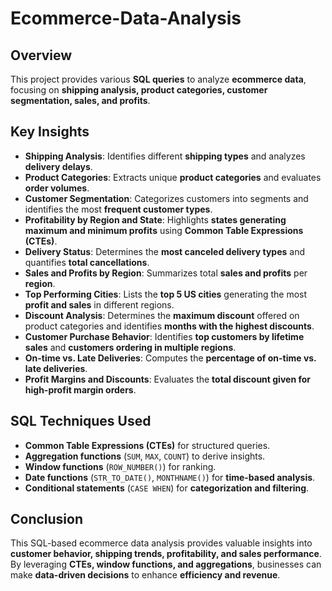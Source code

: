 # Ecommerce-Data-Analysis


## Overview
This project provides various **SQL queries** to analyze **ecommerce data**, focusing on **shipping analysis, product categories, customer segmentation, sales, and profits**.

## Key Insights

- **Shipping Analysis**: Identifies different **shipping types** and analyzes **delivery delays**.
- **Product Categories**: Extracts unique **product categories** and evaluates **order volumes**.
- **Customer Segmentation**: Categorizes customers into segments and identifies the most **frequent customer types**.
- **Profitability by Region and State**: Highlights **states generating maximum and minimum profits** using **Common Table Expressions (CTEs)**.
- **Delivery Status**: Determines the **most canceled delivery types** and quantifies **total cancellations**.
- **Sales and Profits by Region**: Summarizes total **sales and profits** per **region**.
- **Top Performing Cities**: Lists the **top 5 US cities** generating the most **profit and sales** in different regions.
- **Discount Analysis**: Determines the **maximum discount** offered on product categories and identifies **months with the highest discounts**.
- **Customer Purchase Behavior**: Identifies **top customers by lifetime sales** and **customers ordering in multiple regions**.
- **On-time vs. Late Deliveries**: Computes the **percentage of on-time vs. late deliveries**.
- **Profit Margins and Discounts**: Evaluates the **total discount given for high-profit margin orders**.

## SQL Techniques Used

- **Common Table Expressions (CTEs)** for structured queries.
- **Aggregation functions** (`SUM`, `MAX`, `COUNT`) to derive insights.
- **Window functions** (`ROW_NUMBER()`) for ranking.
- **Date functions** (`STR_TO_DATE()`, `MONTHNAME()`) for **time-based analysis**.
- **Conditional statements** (`CASE WHEN`) for **categorization and filtering**.

## Conclusion
This SQL-based ecommerce data analysis provides valuable insights into **customer behavior, shipping trends, profitability, and sales performance**. By leveraging **CTEs, window functions, and aggregations**, businesses can make **data-driven decisions** to enhance **efficiency and revenue**.


